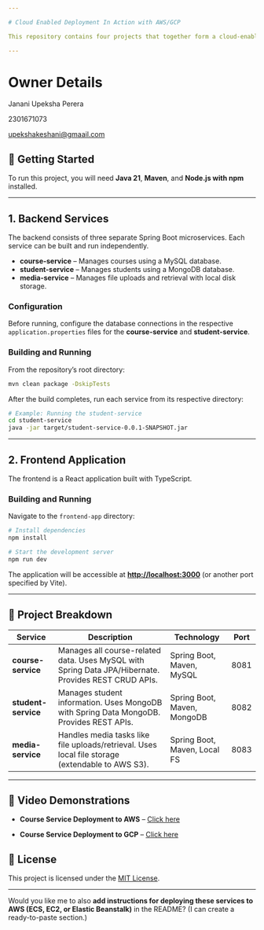 ```yaml
---

# Cloud Enabled Deployment In Action with AWS/GCP

This repository contains four projects that together form a cloud-enabled application. It includes three Spring Boot backend microservices and a React frontend.

---
```

# Owner Details

Janani Upeksha Perera 

2301671073

upekshakeshani@gmaail.com

## 🚀 Getting Started

To run this project, you will need **Java 21**, **Maven**, and **Node.js with npm** installed.

---

## 1. Backend Services

The backend consists of three separate Spring Boot microservices. Each service can be built and run independently.

* **course-service** – Manages courses using a MySQL database.
* **student-service** – Manages students using a MongoDB database.
* **media-service** – Manages file uploads and retrieval with local disk storage.

### Configuration

Before running, configure the database connections in the respective `application.properties` files for the **course-service** and **student-service**.

### Building and Running

From the repository’s root directory:

```bash
mvn clean package -DskipTests
```

After the build completes, run each service from its respective directory:

```bash
# Example: Running the student-service
cd student-service
java -jar target/student-service-0.0.1-SNAPSHOT.jar
```

---

## 2. Frontend Application

The frontend is a React application built with TypeScript.

### Building and Running

Navigate to the `frontend-app` directory:

```bash
# Install dependencies
npm install

# Start the development server
npm run dev
```

The application will be accessible at **[http://localhost:3000](http://localhost:3000)** (or another port specified by Vite).

---

## 🧩 Project Breakdown

| Service             | Description                                                                                          | Technology                   | Port |
| ------------------- | ---------------------------------------------------------------------------------------------------- | ---------------------------- | ---- |
| **course-service**  | Manages all course-related data. Uses MySQL with Spring Data JPA/Hibernate. Provides REST CRUD APIs. | Spring Boot, Maven, MySQL    | 8081 |
| **student-service** | Manages student information. Uses MongoDB with Spring Data MongoDB. Provides REST APIs.              | Spring Boot, Maven, MongoDB  | 8082 |
| **media-service**   | Handles media tasks like file uploads/retrieval. Uses local file storage (extendable to AWS S3).     | Spring Boot, Maven, Local FS | 8083 |

---

## 🎥 Video Demonstrations

* **Course Service Deployment to AWS** – [Click here](https://drive.google.com/file/d/1FEODhOG_X7TdLAYVQCGz6bFXqzAENTRB/view?usp=drive_link)

* **Course Service Deployment to GCP** – [Click here](https://drive.google.com/file/d/1NUnmX1-yN5wJOxLXzlIHSgZnqa8J2NWM/view?usp=sharing)


## 📜 License

This project is licensed under the [MIT License](link-to-MIT-License).

---

Would you like me to also **add instructions for deploying these services to AWS (ECS, EC2, or Elastic Beanstalk)** in the README? (I can create a ready-to-paste section.)
